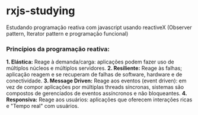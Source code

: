 # rxjs-studying
Estudando programação reativa com javascript usando reactiveX (Observer pattern, Iterator pattern e programação funcional)

### Princípios da programação reativa:
**1. Elástica:** Reage à demanda/carga: aplicações podem fazer uso de múltiplos núcleos e múltiplos servidores.
**2. Resiliente:** Reage às falhas; aplicação reagem e se recuperam de falhas de software, hardware e de conectividade.
**3. Message Driven:** Reage aos eventos (event driven): em vez de compor aplicações por múltiplas threads síncronas, sistemas são compostos de gerenciados de eventos assíncronos e não bloqueantes.
**4. Responsiva:** Reage aos usuários: aplicações que oferecem interações ricas e "Tempo real" com usuários.
